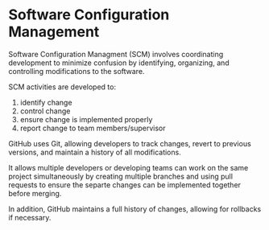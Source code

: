 # Software Configuration Management

Software Configuration Managment (SCM) involves coordinating development to minimize confusion by identifying, organizing, and controlling modifications to the software.

SCM activities are developed to:
   1. identify change
   2. control change
   3. ensure change is implemented properly
   4. report change to team members/supervisor


GitHub uses Git, allowing developers to track changes, revert to previous versions, and maintain a history of all modifications.

It allows multiple developers or developing teams can work on the same project simultaneously by creating multiple branches and using pull requests to ensure the separte changes can be implemented together before merging.

In addition, GitHub maintains a full history of changes, allowing for rollbacks if necessary.
